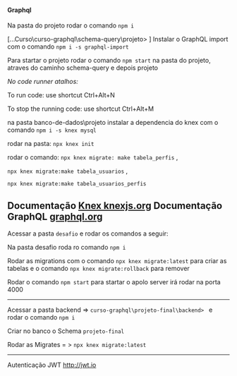 #### Graphql

Na pasta do projeto rodar o comando `npm i`

[...Curso\curso-graphql\schema-query\projeto>
]
Instalar o GraphQL import com o comando  `npm i -s graphql-import`

Para startar o projeto rodar o comando `npm start` na pasta do projeto, atraves do caminho schema-query e depois projeto 

*No code runner atalhos:* 

To run code:
use shortcut Ctrl+Alt+N

To stop the running code:
use shortcut Ctrl+Alt+M

na pasta banco-de-dados\projeto instalar a dependencia do knex com o comando `npm i -s knex mysql`

rodar na pasta: `npx knex init`

rodar o comando: `npx knex migrate: make tabela_perfis` ,

`npx knex migrate:make tabela_usuarios` ,

`npx knex migrate:make tabela_usuarios_perfis`

Documentação [Knex knexjs.org](https://knexjs.org/guide/)
Documentação GraphQL [graphql.org](https://graphql.org/learn/)
--------------------

Acessar a pasta `desafio` e rodar os comandos a seguir: 

Na pasta desafio roda ro comando `npm i`

Rodar as migrations com o comando `npx knex migrate:latest` para criar as tabelas e o comando `npx knex migrate:rollback` para remover

Rodar o comando `npm start` para startar o apolo server irá rodar na porta 4000

----------------------------------------------------------------

Acessar a pasta backend => `curso-graphql\projeto-final\backend> ` e rodar o comando `npm i`

Criar no banco o Schema `projeto-final` 

Rodar as Migrates = > `npx knex migrate:latest`

----------------------------------------------------------------
Autenticação JWT
http://jwt.io